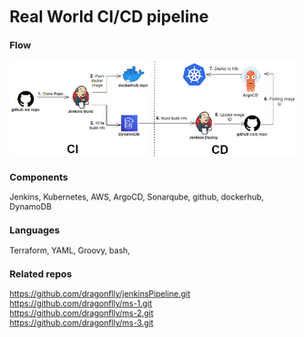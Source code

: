 # Real World CI/CD pipeline
### Flow
![cicd flow](images/cicd-flow.png)

### Components
Jenkins, Kubernetes, AWS, ArgoCD, Sonarqube, github, dockerhub, DynamoDB

### Languages
Terraform, YAML, Groovy, bash, 

### Related repos
https://github.com/dragonflly/jenkinsPipeline.git  
https://github.com/dragonflly/ms-1.git  
https://github.com/dragonflly/ms-2.git  
https://github.com/dragonflly/ms-3.git  
